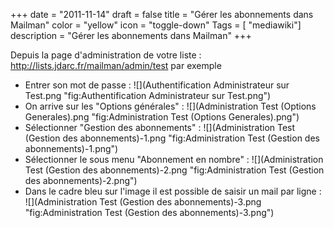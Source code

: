 +++
date = "2011-11-14"
draft = false
title = "Gérer les abonnements dans Mailman"
color = "yellow"
icon = "toggle-down"
Tags = [ "mediawiki"]
description = "Gérer les abonnements dans Mailman"
+++

Depuis la page d'administration de votre liste :
<http://lists.jdarc.fr/mailman/admin/test> par exemple

-   Entrer son mot de passe :
    ![](Authentification Administrateur sur Test.png "fig:Authentification Administrateur sur Test.png")
-   On arrive sur les "Options générales" :
    ![](Administration Test (Options Generales).png "fig:Administration Test (Options Generales).png")
-   Sélectionner "Gestion des abonnements" :
    ![](Administration Test (Gestion des abonnements)-1.png "fig:Administration Test (Gestion des abonnements)-1.png")
-   Sélectionner le sous menu "Abonnement en nombre" :
    ![](Administration Test (Gestion des abonnements)-2.png "fig:Administration Test (Gestion des abonnements)-2.png")
-   Dans le cadre bleu sur l'image il est possible de saisir un mail par
    ligne :
    ![](Administration Test (Gestion des abonnements)-3.png "fig:Administration Test (Gestion des abonnements)-3.png")

